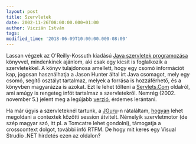 ```yaml
---
layout: post
title: Szervletek
date: 2002-11-26T08:00:00.000+01:00
author: Viczián István
tags:
modified_time: '2018-06-09T10:00:00.000-08:00'
---
```


Lassan végzek az O'Reilly-Kossuth kiadású [Java szervletek
programozása](http://www.libri.hu/cgi-bin/libri/htmlos.cgi/3535.8.4288286848839372530?)
könyvvel, mindenkinek ajánlom, aki csak egy kicsit is foglalkozik a
szervletekkel. A könyv tulajdonosa amellett, hogy egy csomó információt
kap, jogosan használhatja a Jason Hunter által írt Java csomagot, mely
egy csomó, segítő osztályt tartalmaz, melyek a forrása is hozzáférhető,
és a könyvben magyarázza is azokat. Ezt le lehet tölteni a
[Servlets.Com](http://www.servlets.com/index.tea) oldalról, ami amúgy is
rengeteg infót tartalmaz a szervletekről. Nemrég (2002. november 5.)
jelent meg a legújabb
[verzió](http://www.servlets.com/cos/cos-05Nov2002.zip), érdemes
lerántani.

Ha már úgyis a szervleteknél tartunk, a [JGuru](http://www.jguru.com)-n
rátaláltam, [hogyan](http://www.jguru.com/faq/view.jsp?EID=511752) lehet
megoldani a contextek közötti session átvitelt. Némelyik szervletmotor
(de szép magyar szó, itt pl. a Tomcatre lehet gondolni), támogatja a
crosscontext dolgot, további infó RTFM. De hogy mit keres egy Visual
Strudio .NET hirdetés ezen az oldalon?
